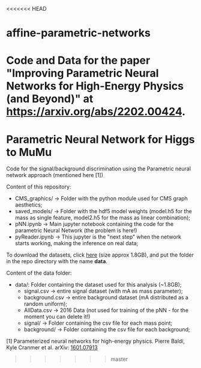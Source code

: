 <<<<<<< HEAD
# affine-parametric-networks
Code and Data for the paper "Improving Parametric Neural Networks for High-Energy Physics (and Beyond)" at https://arxiv.org/abs/2202.00424.
=======
# Parametric Neural Network for Higgs to MuMu

Code for the signal/background discrimination using the Parametric neural network approach (mentioned here [1])

Content of this repository:

- CMS\_graphics/ -> Folder with the python module used for CMS graph aesthetics;
- saved\_models/ -> Folder with the hdf5 model weights (model.h5 for the mass as single feature, model2.h5 for the mass as linear combination);
- pNN.ipynb -> Main jupyter notebook containing the code for the parametric Neural Network (the problem is here!)
- pyReader.ipynb -> This jupyter is the "next step" when the network starts working, making the inference on real data;

To download the datasets, click [here](https://cernbox.cern.ch/index.php/s/zQNB8laVAFjyb4N) (size approx 1.8GB), and put the folder in the repo directory with the name **data**.

Content of the data folder:

- data/: Folder containing the dataset used for this analysis (~1.8GB);
    * signal.csv -> entire signal dataset (with mA as mass parameter);
	* background.csv -> entire background dataset (mA distributed as a random uniform);
	* AllData.csv -> 2016 Data (not used for training of the pNN - for the moment you can delete it!)
	* signal/ -> Folder containing the csv file for each mass point;
	* background/ -> Folder containing the csv file for each background;


[1] Parameterized neural networks for high-energy physics. Pierre Baldi, Kyle Cranmer et al. arXiv: [1601.07913](https://arxiv.org/abs/1601.07913)
>>>>>>> master
